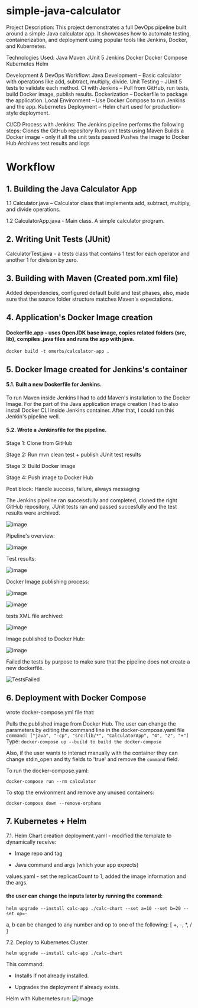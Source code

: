 # simple-java-calculator
Project Description:
This project demonstrates a full DevOps pipeline built around a simple Java calculator app. It showcases how to automate testing, containerization, and deployment using popular tools like Jenkins, Docker, and Kubernetes.

Technologies Used:
Java
Maven
JUnit 5
Jenkins
Docker
Docker Compose
Kubernetes
Helm

Development & DevOps Workflow:
Java Development – Basic calculator with operations like add, subtract, multiply, divide.
Unit Testing – JUnit 5 tests to validate each method.
CI with Jenkins – Pull from GitHub, run tests, build Docker image, publish results.
Dockerization – Dockerfile to package the application.
Local Environment – Use Docker Compose to run Jenkins and the app.
Kubernetes Deployment – Helm chart used for production-style deployment.

CI/CD Process with Jenkins:
The Jenkins pipeline performs the following steps:
Clones the GitHub repository
Runs unit tests using Maven
Builds a Docker image - only if all the unit tests passed
Pushes the image to Docker Hub
Archives test results and logs

# Workflow

## 1. Building the Java Calculator App

1.1 Calculator.java – Calculator class that implements add, subtract, multiply, and divide operations.

1.2 CalculatorApp.java - Main class. A simple calculator program.

## 2. Writing Unit Tests (JUnit)
CalculatorTest.java - a tests class that contains 1 test for each operator and another 1 for division by zero.

## 3. Building with Maven (Created pom.xml file)
Added dependencies, configured default build and test phases, also, made sure that the source folder structure matches Maven's expectations.

## 4. Application's Docker Image creation
#### Dockerfile.app - uses OpenJDK base image, copies related folders (src, lib), compiles .java files and runs the app with java.
```docker build -t omerbs/calculator-app .```


## 5. Docker Image created for Jenkins's container
#### 5.1. Built a new Dockerfile for Jenkins.
To run Maven inside Jenkins I had to add Maven's installation to the Docker Image.
For the part of the Java application image creation I had to also install Docker CLI inside Jenkins container.
After that, I could run this Jenkin's pipeline well.

#### 5.2. Wrote a Jenkinsfile for the pipeline.
Stage 1: Clone from GitHub

Stage 2: Run mvn clean test + publish JUnit test results

Stage 3: Build Docker image

Stage 4: Push image to Docker Hub

Post block: Handle success, failure, always messaging

The Jenkins pipeline ran successfully and completed, cloned the right GitHub repository, JUnit tests ran and passed succesfully and the test results were archived.

![image](https://github.com/user-attachments/assets/0ce72f57-17c1-4e36-884e-e71967c80509)

Pipeline's overview:

![image](https://github.com/user-attachments/assets/6545c06a-b971-4eb2-8a44-7b366f5c9a0e)

Test results:

![image](https://github.com/user-attachments/assets/fcb9582b-4de8-4d55-b6a9-494d51505111)

Docker Image publishing process:

![image](https://github.com/user-attachments/assets/66f407e6-0e5a-4f07-915c-66be52e1d2d6)

![image](https://github.com/user-attachments/assets/e20b338b-25cb-4324-b33f-ccd5a7441df4)

tests XML file archived:

![image](https://github.com/user-attachments/assets/511c52da-2dd0-4072-ac08-a20037e058d4)

Image published to Docker Hub:

![image](https://github.com/user-attachments/assets/37b2fddf-a6d8-4739-8476-6d6bec4a1029)

Failed the tests by purpose to make sure that the pipeline does not create a new dockerfile.

![TestsFailed](https://github.com/user-attachments/assets/9523ec40-0806-430f-a4c1-8ae5edd09872)



## 6. Deployment with Docker Compose

wrote docker-compose.yml file that:
 
Pulls the published image from Docker Hub.
The user can change the parameters by editing the command line in the docker-compose.yaml file
```command: ["java", "-cp", "src:lib/*", "CalculatorApp", "4", "2", "+"]```
Type: ```docker-compose up --build to build the docker-compose```

Also, if the user wants to interact manually with the container they can change stdin_open and tty fields to 'true' and remove the ```command``` field.

To run the docker-compose.yaml:

```docker-compose run --rm calculator```

To stop the environment and remove any unused containers:

```docker-compose down --remove-orphans```

## 7. Kubernetes + Helm
7.1. Helm Chart creation
deployment.yaml - modified the template to dynamically receive:

- Image repo and tag

- Java command and args (which your app expects)

values.yaml - set the replicasCount to 1, added the image information and the args.

#### the user can change the inputs later by running the command:

```helm upgrade --install calc-app ./calc-chart --set a=10 --set b=20 --set op=-```

a, b can be changed to any number and op to one of the following: [ +, -, *, / ]


7.2. Deploy to Kubernetes Cluster

```helm upgrade --install calc-app ./calc-chart```


This command:

- Installs if not already installed.

- Upgrades the deployment if already exists.


Helm with Kubernetes run:
![image](https://github.com/user-attachments/assets/d59c01ec-5da7-4e7c-9142-6d6c33ad3abf)















